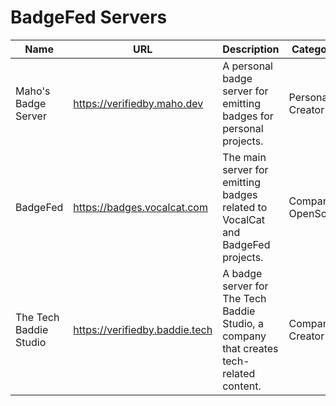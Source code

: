 # BadgeFed Servers

| Name | URL | Description | Categories | Admin | Follow |
|------|-----|-------------|------------|-------|--------|
| Maho's Badge Server | https://verifiedby.maho.dev | A personal badge server for emitting badges for personal projects. | Personal, Creator | Maho Pacheco | https://verifiedby.maho.dev/view/actor/verifiedby.maho.dev/admin|
| BadgeFed | https://badges.vocalcat.com | The main server for emitting badges related to VocalCat and BadgeFed projects. | Company, OpenSource | VocalCat LLC | https://badges.vocalcat.com/view/actor/badges.vocalcat.com/admin|
| The Tech Baddie Studio | https://verifiedby.baddie.tech | A badge server for The Tech Baddie Studio, a company that creates tech-related content. | Company, Creator | The Tech Baddie Studio | https://verifiedby.baddie.tech/view/actor/verifiedby.baddie.tech/admin|
